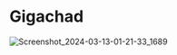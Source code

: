 # Gigachad

![Screenshot_2024-03-13-01-21-33_1689](https://github.com/KorigamiK/dotfiles/assets/72932688/44881fb2-9177-4ffe-8f6a-a34592506a09)
